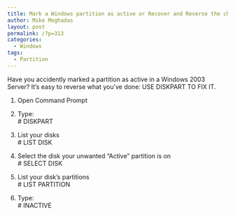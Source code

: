 ```yaml
---
title: Mark a Windows partition as active or Recover and Reverse the change
author: Mike Moghadas
layout: post
permalink: /?p=313
categories:
  - Windows
tags:
  - Partition
---
```

Have you accidently marked a partition as active in a Windows 2003 Server? It’s easy to reverse what you’ve done: USE DISKPART TO FIX IT.

<!--more-->

1. Open Command Prompt  
2. Type:  
\# DISKPART

3. List your disks  
\# LIST DISK

4. Select the disk your unwanted “Active” partition is on  
\# SELECT DISK 

5. List your disk’s partitions  
\# LIST PARTITION

6. Type:  
\# INACTIVE